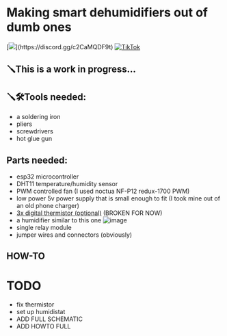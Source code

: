 # Making smart dehumidifiers out of dumb ones
[![](https://dcbadge.limes.pink/api/server/(https://discord.gg/c2CaMQDF9t))](https://discord.gg/c2CaMQDF9t)
[![TikTok](https://img.shields.io/badge/TikTok-000000?style=for-the-badge&logo=tiktok&logoColor=white)](https://www.tiktok.com/@muffin_tech_)
## 🪛This is a work in progress... 

## 🪛🛠️Tools needed:
- a soldering iron
- pliers
- screwdrivers
- hot glue gun

## Parts needed:
- esp32 microcontroller
- DHT11 temperature/humidity sensor
- PWM controlled fan (I used noctua NF-P12 redux-1700 PWM)
- low power 5v power supply that is small enough to fit (I took mine out of an old phone charger)
- [3x digital thermistor (optional)](https://www.aliexpress.com/item/4000402235178.html?spm=a2g0o.productlist.main.1.4c01jLShjLShSX&algo_pvid=e5aa1a2b-d204-45e5-b839-ff9ca1731a55&algo_exp_id=e5aa1a2b-d204-45e5-b839-ff9ca1731a55-0&pdp_ext_f=%7B%22order%22%3A%2216%22%2C%22eval%22%3A%221%22%7D&pdp_npi=4%40dis%21EUR%211.01%210.88%21%21%211.02%210.89%21%40%2110000001656105754%21sea%21SI%213672302451%21X&curPageLogUid=T7J2TNUh93Pp&utparam-url=scene%3Asearch%7Cquery_from%3A) (BROKEN FOR NOW)
- a humidifier similar to this one  ![image](https://github.com/user-attachments/assets/cbd22878-06eb-4e55-b2ad-fe5e8485a72d)
- single relay module
- jumper wires and connectors (obviously)


## HOW-TO


# TODO
-   fix thermistor
-   set up humidistat
-   ADD FULL SCHEMATIC
-   ADD HOWTO FULL


